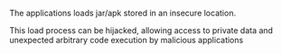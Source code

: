 The applications loads jar/apk stored in an insecure location.

This load process can be hijacked, allowing access to private data and unexpected arbitrary code execution by malicious
applications